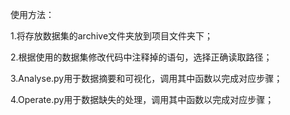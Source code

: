 使用方法：

1.将存放数据集的archive文件夹放到项目文件夹下；

2.根据使用的数据集修改代码中注释掉的语句，选择正确读取路径；

3.Analyse.py用于数据摘要和可视化，调用其中函数以完成对应步骤；

4.Operate.py用于数据缺失的处理，调用其中函数以完成对应步骤；
